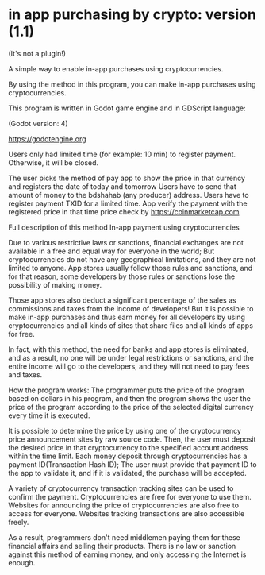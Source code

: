 # in app purchasing by crypto: version (1.1)

(It's not a plugin!)

A simple way to enable in-app purchases using cryptocurrencies.

By using the method in this program, you can make in-app purchases using cryptocurrencies.

This program is written in Godot game engine and in GDScript language:

(Godot version: 4)

https://godotengine.org

Users only had limited time (for example: 10 min) to register payment. Otherwise, it will be closed.

The user picks the method of pay
app to show the price in that currency and registers the date of today and tomorrow
Users have to send that amount of money to the bdshahab (any producer) address.
Users have to register payment TXID for a limited time.
App verify the payment with the registered price in that time
price check by https://coinmarketcap.com

Full description of this method
In-app payment using cryptocurrencies

Due to various restrictive laws or sanctions, financial exchanges are not available in a free and equal way for everyone in the world; But cryptocurrencies do not have any geographical limitations, and they are not limited to anyone. App stores usually follow those rules and sanctions, and for that reason, some developers by those rules or sanctions lose the possibility of making money.

Those app stores also deduct a significant percentage of the sales as commissions and taxes from the income of developers! But it is possible to make in-app purchases and thus earn money for all developers by using cryptocurrencies and all kinds of sites that share files and all kinds of apps for free.

In fact, with this method, the need for banks and app stores is eliminated, and as a result, no one will be under legal restrictions or sanctions, and the entire income will go to the developers, and they will not need to pay fees and taxes.

How the program works: The programmer puts the price of the program based on dollars in his program, and then the program shows the user the price of the program according to the price of the selected digital currency every time it is executed.

It is possible to determine the price by using one of the cryptocurrency price announcement sites by raw source code. Then, the user must deposit the desired price in that cryptocurrency to the specified account address within the time limit. Each money deposit through cryptocurrencies has a payment ID(Transaction Hash ID); The user must provide that payment ID to the app to validate it, and if it is validated, the purchase will be accepted.

A variety of cryptocurrency transaction tracking sites can be used to confirm the payment. Cryptocurrencies are free for everyone to use them. Websites for announcing the price of cryptocurrencies are also free to access for everyone. Websites tracking transactions are also accessible freely.

As a result, programmers don't need middlemen paying them for these financial affairs and selling their products. There is no law or sanction against this method of earning money, and only accessing the Internet is enough.
